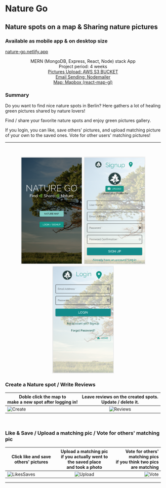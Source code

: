# Nature Go

## Nature spots on a map & Sharing nature pictures

### Available as mobile app & on desktop size

  <a href="https://nature-go.netlify.app/">
nature-go.netlify.app
  </a>
<br/>

<p align="center">
 MERN (MongoDB, Express, React, Node) stack App<br/>
 Project period: 4 weeks <br/>
 <a href="https://aws.amazon.com/s3/">Pictures Upload: AWS S3 BUCKET</a><br/>
 <a href="https://nodemailer.com/usage/">Email Sending: Nodemailer</a><br/>
 <a href="http://visgl.github.io/react-map-gl/">Map: Mapbox (react-map-gl)</a>
</p>

### Summary

Do you want to find nice nature spots in Berlin?
Here gathers a lot of healing green pictures shared by nature lovers!

Find / share your favorite nature spots and enjoy green pictures gallery.

If you login, you can like, save others' pictures, and upload matching picture of your own
to the saved ones. Vote for other users' matching pictures!

---

<!-- PROJECT LOGO -->
<br/>
<p align="center">
    <img src="./RMimgs/home.png" alt="Home" width="200" height="350" >
    <img src="./RMimgs/signup.png" alt="Signup" width="200" height="350" >
    <img src="./RMimgs/login.png" alt="Login" width="200" height="350" >
</p>

### Create a Nature spot / Write Reviews

| Doble click the map to <br /> make a new spot after logging in!       |      Leave reviews on the created spots.<br /> Update / delete it.      |
| --------------------------------------------------------------------- | :---------------------------------------------------------------------: |
| <img src="./RMimgs/create.gif" alt="Create" width="200" height="350"> | <img src="./RMimgs/reviews.gif" alt="Reviews" width="200" height="350"> |

<br/>

### Like & Save / Upload a matching pic / Vote for others' matching pic

| Click like and save others' pictures                                          | Upload a matching pic <br/> if you actually went to the saved place <br/> and took a photo | Vote for others' matching pics <br/> if you think two pics are matching |
| ----------------------------------------------------------------------------- | :----------------------------------------------------------------------------------------: | ----------------------------------------------------------------------: |
| <img src="./RMimgs/likessaves.gif" alt="LikesSaves" width="200" height="350"> |           <img src="./RMimgs/upload.gif" alt="Upload" width="200" height="350">            |       <img src="./RMimgs/vote.gif" alt="Vote" width="200" height="350"> |

---
